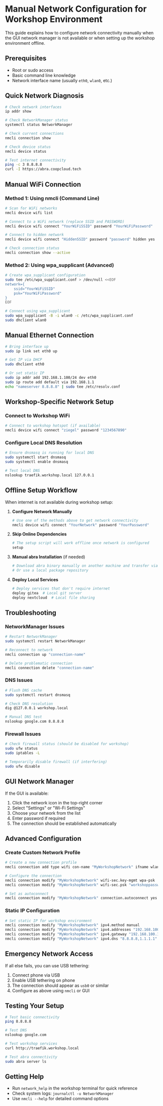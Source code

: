 # Manual Network Configuration for Workshop Environment

This guide explains how to configure network connectivity manually when the GUI network manager is not available or when setting up the workshop environment offline.

## Prerequisites

- Root or sudo access
- Basic command line knowledge
- Network interface name (usually `eth0`, `wlan0`, etc.)

## Quick Network Diagnosis

```bash
# Check network interfaces
ip addr show

# Check NetworkManager status
systemctl status NetworkManager

# Check current connections
nmcli connection show

# Check device status
nmcli device status

# Test internet connectivity
ping -c 3 8.8.8.8
curl -I https://abra.coopcloud.tech
```

## Manual WiFi Connection

### Method 1: Using nmcli (Command Line)

```bash
# Scan for WiFi networks
nmcli device wifi list

# Connect to a WiFi network (replace SSID and PASSWORD)
nmcli device wifi connect "YourWiFiSSID" password "YourWiFiPassword"

# Connect to hidden network
nmcli device wifi connect "HiddenSSID" password "password" hidden yes

# Check connection status
nmcli connection show --active
```

### Method 2: Using wpa_supplicant (Advanced)

```bash
# Create wpa_supplicant configuration
sudo tee /etc/wpa_supplicant.conf > /dev/null <<EOF
network={
    ssid="YourWiFiSSID"
    psk="YourWiFiPassword"
}
EOF

# Connect using wpa_supplicant
sudo wpa_supplicant -B -i wlan0 -c /etc/wpa_supplicant.conf
sudo dhclient wlan0
```

## Manual Ethernet Connection

```bash
# Bring interface up
sudo ip link set eth0 up

# Get IP via DHCP
sudo dhclient eth0

# Or set static IP
sudo ip addr add 192.168.1.100/24 dev eth0
sudo ip route add default via 192.168.1.1
echo "nameserver 8.8.8.8" | sudo tee /etc/resolv.conf
```

## Workshop-Specific Network Setup

### Connect to Workshop WiFi

```bash
# Connect to workshop hotspot (if available)
nmcli device wifi connect "ziegel" password "1234567890"
```

### Configure Local DNS Resolution

```bash
# Ensure dnsmasq is running for local DNS
sudo systemctl start dnsmasq
sudo systemctl enable dnsmasq

# Test local DNS
nslookup traefik.workshop.local 127.0.0.1
```

## Offline Setup Workflow

When internet is not available during workshop setup:

1. **Configure Network Manually**
   ```bash
   # Use one of the methods above to get network connectivity
   nmcli device wifi connect "YourNetwork" password "YourPassword"
   ```

2. **Skip Online Dependencies**
   ```bash
   # The setup script will work offline once network is configured
   setup
   ```

3. **Manual abra Installation** (if needed)
   ```bash
   # Download abra binary manually on another machine and transfer via USB
   # Or use a local package repository
   ```

4. **Deploy Local Services**
   ```bash
   # Deploy services that don't require internet
   deploy gitea  # Local git server
   deploy nextcloud  # Local file sharing
   ```

## Troubleshooting

### NetworkManager Issues

```bash
# Restart NetworkManager
sudo systemctl restart NetworkManager

# Reconnect to network
nmcli connection up "connection-name"

# Delete problematic connection
nmcli connection delete "connection-name"
```

### DNS Issues

```bash
# Flush DNS cache
sudo systemctl restart dnsmasq

# Check DNS resolution
dig @127.0.0.1 workshop.local

# Manual DNS test
nslookup google.com 8.8.8.8
```

### Firewall Issues

```bash
# Check firewall status (should be disabled for workshop)
sudo ufw status
sudo iptables -L

# Temporarily disable firewall (if interfering)
sudo ufw disable
```

## GUI Network Manager

If the GUI is available:

1. Click the network icon in the top-right corner
2. Select "Settings" or "Wi-Fi Settings"
3. Choose your network from the list
4. Enter password if required
5. The connection should be established automatically

## Advanced Configuration

### Create Custom Network Profile

```bash
# Create a new connection profile
nmcli connection add type wifi con-name "MyWorkshopNetwork" ifname wlan0 ssid "WorkshopWiFi"

# Configure the connection
nmcli connection modify "MyWorkshopNetwork" wifi-sec.key-mgmt wpa-psk
nmcli connection modify "MyWorkshopNetwork" wifi-sec.psk "workshoppassword"

# Set as autoconnect
nmcli connection modify "MyWorkshopNetwork" connection.autoconnect yes
```

### Static IP Configuration

```bash
# Set static IP for workshop environment
nmcli connection modify "MyWorkshopNetwork" ipv4.method manual
nmcli connection modify "MyWorkshopNetwork" ipv4.addresses "192.168.100.10/24"
nmcli connection modify "MyWorkshopNetwork" ipv4.gateway "192.168.100.1"
nmcli connection modify "MyWorkshopNetwork" ipv4.dns "8.8.8.8,1.1.1.1"
```

## Emergency Network Access

If all else fails, you can use USB tethering:

1. Connect phone via USB
2. Enable USB tethering on phone
3. The connection should appear as `usb0` or similar
4. Configure as above using `nmcli` or GUI

## Testing Your Setup

```bash
# Test basic connectivity
ping 8.8.8.8

# Test DNS
nslookup google.com

# Test workshop services
curl http://traefik.workshop.local

# Test abra connectivity
sudo abra server ls
```

## Getting Help

- Run `network_help` in the workshop terminal for quick reference
- Check system logs: `journalctl -u NetworkManager`
- Use `nmcli --help` for detailed command options